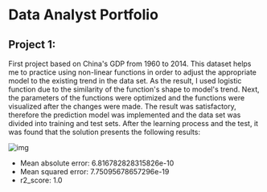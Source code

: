# Data Analyst Portfolio

## Project 1:
First project based on China's GDP from 1960 to 2014. This dataset helps me to practice using non-linear functions in order to adjust the appropriate model to the  existing trend in the data set. As the result, I used logistic function due to the similarity of the function's shape to model's trend. Next, the parameters of the  functions were optimized and the functions were visualized after the changes were made. The result was satisfactory, therefore the prediction model was implemented and the data set was divided into training and test sets. After the learning process and the test, it was found that the solution presents the following results: 

![img](https://user-images.githubusercontent.com/103076071/180968454-40d774e8-e431-4fc3-99d5-6f7e581951ad.PNG)

* Mean absolute error: 6.816782828315826e-10
* Mean squared error: 7.75095678657296e-19
* r2_score: 1.0

